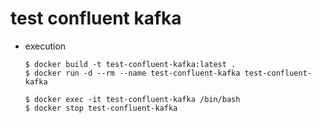 # test confluent kafka

* execution

  ```
  $ docker build -t test-confluent-kafka:latest .
  $ docker run -d --rm --name test-confluent-kafka test-confluent-kafka

  $ docker exec -it test-confluent-kafka /bin/bash
  $ docker stop test-confluent-kafka
  ```
